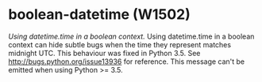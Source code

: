 # boolean-datetime (W1502)
*Using datetime.time in a boolean context.* Using datetime.time in a
boolean context can hide subtle bugs when the time they represent
matches midnight UTC. This behaviour was fixed in Python 3.5. See
<http://bugs.python.org/issue13936> for reference. This message can't be
emitted when using Python \>= 3.5.
